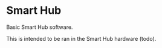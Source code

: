 # Smart Hub

Basic Smart Hub software.

This is intended to be ran in the Smart Hub hardware (todo).
